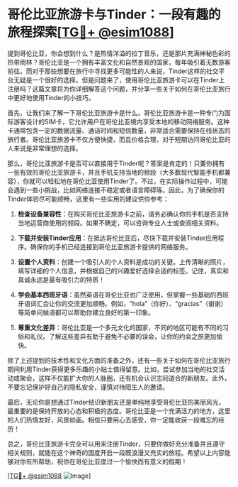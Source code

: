 # 哥伦比亚旅游卡与Tinder：一段有趣的旅程探索[[TG💪+ @esim1088](https://t.me/s/esim1088)]

提到哥伦比亚，你会想到什么？是热情洋溢的拉丁音乐，还是那片充满神秘色彩的热带雨林？哥伦比亚是一个拥有丰富文化和自然景观的国家，每年吸引着无数游客前往。而对于那些想要在旅行中寻找更多可能性的人来说，Tinder这样的社交平台无疑是一个很好的选择。但是问题来了，使用哥伦比亚旅游卡可以在Tinder上注册吗？这篇文章将为你详细解答这个问题，并分享一些关于如何在哥伦比亚旅行中更好地使用Tinder的小技巧。

首先，让我们来了解一下哥伦比亚旅游卡是什么。哥伦比亚旅游卡是一种专门为国际游客设计的SIM卡，它允许用户在哥伦比亚境内享受本地的移动网络服务。这种卡通常包含一定的数据流量、通话时间和短信数量，非常适合需要保持在线状态的旅行者。哥伦比亚旅游卡不仅方便快捷，而且价格合理，对于短期访问哥伦比亚的人来说是非常理想的选择。

那么，哥伦比亚旅游卡是否可以直接用于Tinder呢？答案是肯定的！只要你拥有一张有效的哥伦比亚旅游卡，并且手机支持当地的频段（大多数现代智能手机都兼容），你就可以轻松地在哥伦比亚使用Tinder了。不过，在实际操作过程中，可能会遇到一些小挑战，比如网络连接不稳定或者语言障碍等。因此，为了确保你的Tinder体验尽可能顺畅，这里有一些实用的建议供你参考：

1. **检查设备兼容性**：在购买哥伦比亚旅游卡之前，请务必确认你的手机是否支持当地运营商使用的频段。如果不确定，可以咨询专业人士或查阅相关资料。

2. **下载并安装Tinder应用**：在抵达哥伦比亚后，尽快下载并安装Tinder应用程序。确保你的手机已经连接到哥伦比亚旅游卡提供的网络服务。

3. **设置个人资料**：创建一个吸引人的个人资料是成功的关键。上传清晰的照片，填写详细的个人信息，并根据自己的兴趣爱好选择合适的标签。记住，真实和真诚永远是最有吸引力的特质！

4. **学会基本西班牙语**：虽然英语在哥伦比亚也广泛使用，但掌握一些基础的西班牙语词汇会让你的交流更加顺畅。例如，“hola”（你好）、“gracias”（谢谢）等简单问候语都可以帮助你建立良好的第一印象。

5. **尊重文化差异**：哥伦比亚是一个多元文化的国家，不同的地区可能有不同的习俗和礼仪。了解这些差异有助于避免不必要的误会，让你的约会之旅更加愉快。

除了上述提到的技术性和文化方面的准备之外，还有一些关于如何在哥伦比亚旅行期间利用Tinder获得更多乐趣的小贴士值得留意。比如，尝试参加当地的社交活动或聚会，这样不仅能扩大你的人脉圈，还有机会认识志同道合的新朋友。此外，不要忘记保护好自己的隐私安全，谨慎对待陌生人的邀请。

最后，无论你是想通过Tinder结识新朋友还是单纯地享受哥伦比亚的美丽风光，最重要的是保持开放的心态和积极的态度。哥伦比亚是一个充满活力的地方，这里的人们热情友好，风景如画。相信只要用心去感受，你一定能收获一段难忘的经历！

总之，哥伦比亚旅游卡完全可以用来注册Tinder，只要你做好充分准备并且遵守相关规则，就能在这个神奇的国度开启一段既浪漫又充实的旅程。希望以上内容能够对你有所帮助，祝你在哥伦比亚度过一个愉快而有意义的假期！

[[TG💪+ @esim1088](https://t.me/s/esim1088) ![Image](https://i.postimg.cc/4NQfJmqS/Snipaste-2025-05-13-00-14-12.png)]